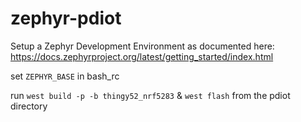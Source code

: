 # zephyr-pdiot


Setup a Zephyr Development Environment as documented here: https://docs.zephyrproject.org/latest/getting_started/index.html

set `ZEPHYR_BASE` in bash_rc

run `west build -p -b thingy52_nrf5283` & `west flash` from the pdiot directory

